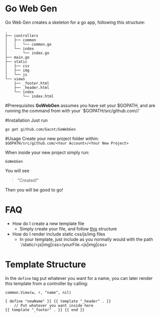 # Go Web Gen
Go Web Gen creates a skeleton for a go app, following this structure:

```
.
├── controllers
│   ├── common
│   │   └── common.go
│   └── index
│       └── index.go
├── main.go
├── static
│   ├── css
│   ├── img
│   └── js
└── views
    ├── _footer.html
    ├── _header.html
    └── index
        └── index.html
```

#Prerequisites
**GoWebGen** assumes you have set your $GOPATH, and are running the command from with your `$GOPATH/src/github.com/<Your Account>/<Your New Project>`

#Installation
Just run
```
go get github.com/Gacnt/GoWebGen
```

#Usage
Create your new project folder within:
`$GOPATH/src/github.com/<Your Account>/<Your New Project>`

When inside your new project simply run:

```
GoWebGen
```

You will see 

>"Created!"

Then you will be good to go!

# FAQ
- How do I create a new template file
  - Simply create your file, and follow [this](#tstruct) structure
- How do I render include static css/js/img files
  - In your template, just include as you normally would with the path `/static/<js|img|css>/yourFile.<js|img|css>


# Template Structure <a name='tstruct'/>

In the `define` tag put whatever you want for a name, you can later render this template from a controller by calling:

```
common.View(w, r, "name", nil)
```

```
{ define "newName" }} {{ template "_header" . }}
    // Put whatever you want inside here 
{{ template "_footer" . }} {{ end }}
```
